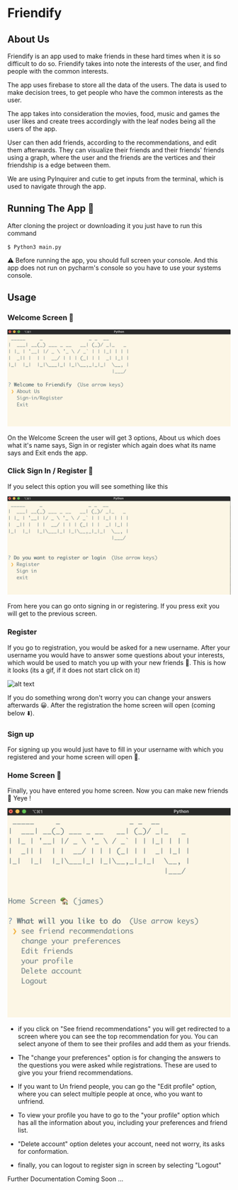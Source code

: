 # Friendify

## About Us

Friendify is an app used to make friends in these hard times when
it is so difficult to do so. Friendify takes into note the interests
of the user, and find people with the common interests.

The app uses firebase to store all the data of the users. The data is
used to make decision trees, to get people who have the common interests
as the user.

The app takes into consideration the movies, food, music and games the
user likes and create trees accordingly with the leaf nodes being all
the users of the app.

User can then add friends, according to the recommendations, and edit them
afterwards. They can visualize their friends and their friends' friends
using a graph, where the user and the friends are the vertices and their
friendship is a edge between them.

We are using PyInquirer and cutie to get inputs from the terminal, which is
used to navigate through the app.

## Running The App 📱

After cloning the project or downloading it you just have to run this command 
```shell
$ Python3 main.py
```

⚠️ Before running the app, you should full screen your console. And this app does not run on pycharm's console so you have to use your systems console. 

## Usage


### Welcome Screen 🙏

![alt text](https://github.com/eeshannarula29/assets/blob/main/home.png?raw=true)

On the Welcome Screen the user will get 3 options, About us which does what it's name says, Sign in or register which again does what its name says and Exit ends the app.

### Click Sign In / Register 📄

If you select this option you will see something like this

![alt text](https://github.com/eeshannarula29/assets/blob/main/sign_in_register.png?raw=true)

From here you can go onto signing in or registering. If you press exit you will get to the previous screen.

### Register 

If you go to registration, you would be asked for a new username. After your username you would have to answer some questions about your interests, which would be used to match you up with your new friends 👯‍. This is how it looks (its a gif, if it does not start click on it)

![alt text](https://github.com/eeshannarula29/assets/blob/main/register.gif?raw=true)

If you do something wrong don't worry you can change your answers afterwards 😀. After the registration the home screen will open (coming below ⬇️).

### Sign up

For signing up you would just have to fill in your username with which you registered and your home screen will open 🚪.

### Home Screen 🏡

Finally, you have entered you home screen. Now you can make new friends 🎉 Yeye !

![alt text](https://github.com/eeshannarula29/assets/blob/main/signed_in.png?raw=true)

- if you click on "See friend recommendations" you will get redirected to a screen where you can see the top recommendation for you. You can select anyone of them to see their profiles and add them as your friends.

- The "change your preferences" option is for changing the answers to the questions you were asked while registrations. These are used to give you your friend recommendations.

- If you want to Un friend people, you can go the "Edit profile" option, where you can select multiple people at once, who you want to unfriend. 

- To view your profile you have to go to the "your profile" option which has all the information about you, including your preferences and friend list.

- "Delete account" option deletes your account, need not worry, its asks for conformation. 
  
- finally, you can logout to register sign in screen by selecting "Logout"


Further Documentation Coming Soon ...
